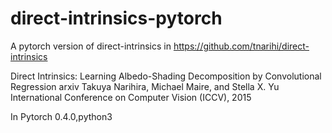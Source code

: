 # direct-intrinsics-pytorch
A pytorch version of direct-intrinsics in https://github.com/tnarihi/direct-intrinsics

Direct Intrinsics: Learning Albedo-Shading Decomposition by Convolutional Regression arxiv Takuya Narihira, Michael Maire, 
and Stella X. Yu International Conference on Computer Vision (ICCV), 2015


In Pytorch 0.4.0,python3
